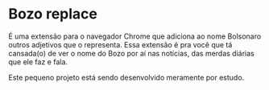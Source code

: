 # Bozo replace

É uma extensão para o navegador Chrome que adiciona ao nome Bolsonaro outros adjetivos que o representa.
Essa extensão é pra você que tá cansada(o) de ver o nome do Bozo por aí nas notícias, das merdas diárias que ele faz e fala.

Este pequeno projeto está sendo desenvolvido meramente por estudo.
